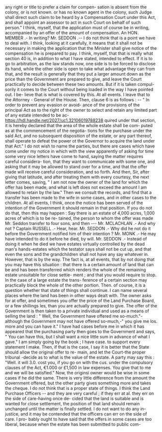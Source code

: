 any right or title to prefer a claim for compen- sation is absent from the colony, or is not known. or has no known agent in the colony, such Judge shall direct such claim to be heard by a Compensation Court under this Act, and shall appoint an assessor to act in such Court on behalf of such person." I think, myself, that the application must of course be in writing, accompanied by an offer of the amount of compensation. An HON. MEMBER .- In writing? Mr. SEDDON .-- I do not think that is a point we have to deal with. I think, looking at it carefully, it means that it shall not be necessary in making the application that the Minister shall give notice of the compensation he is prepared to pay. I think, myself, that that is really what section 40 is, in addition to what I have stated, intended to effect. If it is to go to arbitration, as the law stands now, one side is to be forced to disclose its hand, while the other side is open to take what advantage they can from that, and the result is generally that they put a larger amount down as the price than the Government are prepared to give, and leave the Court practically to decide between these two amounts. But if it is taken compul- sorily it comes to the Court without being loaded in the way I have pointed out. I be- lieve that is what is covered by this. At all events. I leave that to the Attorney - General of the House. Then, clause 6 is as follows : -- " In order to prevent any evasion or avoid- ance of the provisions of the principal Act as to the right of the owner to select and retain any limited part of any estate intended to be ac- https://hdl.handle.net/2027/uc1.32106019788238 quired under that section, it is hereby declared that the area of the whole estate shall be com- puted as at the commencement of the negotia- tions for the purchase under the said Act, and no subsequent disposition of the estate, or any part thereof, shall operate to defeat the power ot the Governor to acquire the land under that Act." I do not wish to name the parties, but there are cases which have come under my notice in which with the view apparently of asking for time some very nice letters have come to hand, saying the matter requires careful considera- tion, that they want to communicate with some one, and asking that it may be allowed to stand over for a time, and that the offer made will receive careful consideration, and so forth. And then, Sir, after giving that latitude, and after treating them with every courtesy, the next letter comes, saving, " I am not now the owner of the land for which the offer has been made, and what is left does not exceed the amount I am allowed to retain by the law." Then we consult the records, and find that a transfer has been made to the wife in some cases, and in other cases to the children. At all events, I think, once the notice has been served of the intention of the Government it should remain in that position. If you do not do that, then this may happen : Say there is an estate of 4,000 acres, 1,000 acres of which is to be re- tained, the person to whom the offer was made Mr. Seddon transfer to four sons, and then --- Mr. MCLACHLAN .- And why not ? Captain RUSSELL .- Hear, hear. Mr. SEDDON .- Why did he not do it before the Government notified him of their intention ? Mr. MONK .- He may have intended to do it before he died, by will. Mr. SEDDON .- Instead of doing it when he died we have estates virtually controlled by the dead man's hands-estates which the testator says shall not be cut up, and that even the sons and the grandchildren shall not have any say whatever in. However, that is by the way. The fact is, at all events, that by not doing that you may have this situation : that there is a certain amount of land that can be and has been transferred which renders the whole of the remaining estate unsuitable for close settie- ment ; and that you would require to stop. In the case of a large estate the trans- ference of a certain section may practically block the whole of the other portion. Then. of course, it is a question whether that state of things shall continue. I can name several places where the land has been in other ways dealt with. The owner asks for at offer, and sometimes you offer the price of the Land Purchase Board, or a few shillings les, than you are actually prepared to give. The offer of the Government is then taken to a private individual and used as a means of selling the land : " Well, the Government have offered me so-much."-although the Government may not have offered so-much,-" you give me los. more and you can have it." I have had cases before me in which it has appeared that the purchasing party then goes to the Government and says, " You can have this, but I shall want a nice little sum in advance of what I gave." I am simply going by the book ; I have case. to support every statement I make. Then, if that is the case, I say it is better that the State should allow the original offer to re- main, and let the Court-the proper tribunal -decide as to what is the value of the estate. A party may say this : "Well. it will 3.0. cost you, if you go on with the cus. under the compulsory clauses of the Act, €1.000 or £1,500 in law expenses. You give that to me and we will be satisfied." Now, the originsi owner would be wise in some cases if he did the same. There is very little difference from the amount the Government offered, but the other party gives something more and takes the cheque. I do not think that is a proper state of things. I think the Land Purchase Officers -- and they are very careful ; if they err at al. they err on the side of care-having once de- cided that the land is suitable and is wanted for close settlement, the position of that land should remain unchanged until the matter is finally settled. I do not want to do any in- justice, and it may be contended that the officers can err on the side of care. I pro- bably ought to have said that the offers in some cases are too liberal, because when the estate has been submitted to public com- 